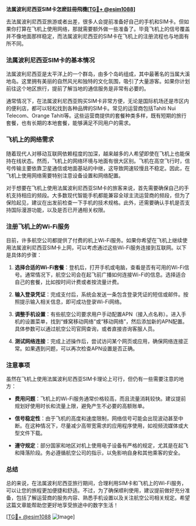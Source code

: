 **法属波利尼西亚SIM卡怎麽註冊飛機[[TG💪+ @esim1088](https://t.me/s/esim1088)]**

去法属波利尼西亚旅游或者出差，很多人会提前准备好自己的手机和SIM卡。但如果你打算在飞机上使用网络，那就需要额外做一些准备了。毕竟飞机上的信号覆盖并不像地面那样稳定，而法属波利尼西亚的SIM卡在飞机上的注册流程也与地面有所不同。

### 法属波利尼西亚SIM卡的基本情况

法属波利尼西亚是太平洋上的一个群岛，由多个岛屿组成，其中最著名的当属大溪地岛。这里拥有美丽的自然风光和独特的文化氛围，吸引了大量游客。如果你计划前往这个地区旅行，提前了解当地的通信服务是非常有必要的。

通常情况下，在法属波利尼西亚购买SIM卡非常方便，无论是国际机场还是市区内的便利店，都可以轻松找到各种品牌的SIM卡。常见的运营商包括Tahiti Nui Telecom、Orange Tahiti等。这些运营商提供的套餐种类多样，既有短期的旅行套餐，也有长期的本地套餐，能够满足不同用户的需求。

### 飞机上的网络需求

随着现代人对移动互联网依赖程度的加深，越来越多的人希望即使在飞机上也能保持在线状态。然而，飞机上的网络环境与地面有很大区别。飞机在高空飞行时，信号传输主要依靠卫星通信或地面基站的中继，这导致网速较慢且不稳定。因此，在飞机上使用网络需要特别注意设备设置和网络配置。

对于想要在飞机上使用法属波利尼西亚SIM卡的旅客来说，首先需要确保自己的手机支持相应的频段。大多数现代智能手机都能兼容全球主流运营商的频段，但为了保险起见，建议在出发前检查一下手机的技术规格。此外，还需要确认手机是否支持国际漫游功能，以及是否已开通相关权限。

### 注册飞机上的Wi-Fi服务

目前，许多航空公司都提供了付费的机上Wi-Fi服务。如果你希望在飞机上继续使用法属波利尼西亚SIM卡上网，可以考虑通过这些Wi-Fi服务连接到互联网。以下是具体的步骤：

1. **选择合适的Wi-Fi套餐**：登机后，打开手机或电脑，查看是否有可用的Wi-Fi信号。通常情况下，航空公司会在起飞前广播如何连接Wi-Fi的信息。选择适合自己的套餐，比如按时间计费或者按流量计费。
   
2. **输入登录凭证**：完成支付后，系统会发送一条包含登录凭证的短信或邮件。按照提示输入相关信息，即可成功登录Wi-Fi网络。

3. **调整手机设置**：有些航空公司要求用户手动配置APN（接入点名称）。进入手机的设置菜单，找到“蜂窝移动网络”或“移动网络”，然后添加新的APN配置。具体参数可以通过航空公司官网查询，或者直接咨询客服人员。

4. **测试网络连接**：完成上述操作后，尝试访问某个网页或应用，确保网络连接正常。如果遇到问题，可以再次检查APN设置是否正确。

### 注意事项

虽然在飞机上使用法属波利尼西亚SIM卡理论上可行，但仍有一些需要注意的地方：

- **费用问题**：飞机上的Wi-Fi服务通常价格较高，而且流量消耗较快。建议提前规划好使用时长和流量上限，避免产生不必要的高额账单。
  
- **信号稳定性**：由于飞机的高度和速度限制，网络信号可能会出现波动甚至中断。在这种情况下，尽量减少高带宽需求的应用程序使用，如视频流媒体或大型文件下载。

- **遵守规定**：部分国家和地区对机上使用电子设备有严格的规定，尤其是在起飞和降落阶段。务必遵循航空公司的指示，以免影响自身和其他乘客的安全。

### 总结

总的来说，在法属波利尼西亚旅行期间，合理利用SIM卡和飞机上的Wi-Fi服务，可以让您的旅程更加便捷和舒适。不过，为了确保顺利使用，建议提前做好充分准备，包括了解运营商的服务内容、熟悉手机设置以及关注航空公司相关规定。希望这篇文章能帮助您更好地享受旅途中的数字生活！

[[TG💪+ @esim1088](https://t.me/s/esim1088) ![Image](https://i.postimg.cc/4NQfJmqS/Snipaste-2025-05-13-00-14-12.png)]